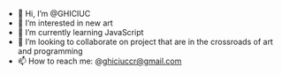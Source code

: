 - 👋 Hi, I’m @GHICIUC
- 👀 I’m interested in new art
- 🌱 I’m currently learning JavaScript
- 💞️ I’m looking to collaborate on project that are in the crossroads of art and programming
- 📫 How to reach me: @ghiciuccr@gmail.com

<!---
GHICIUC/GHICIUC is a ✨ special ✨ repository because its `README.md` (this file) appears on your GitHub profile.
You can click the Preview link to take a look at your changes.
--->
